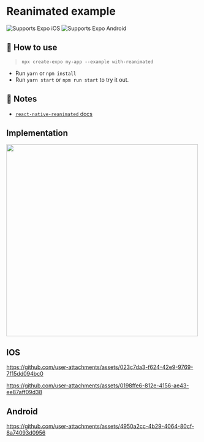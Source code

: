 
# Reanimated example

<p>
  <!-- iOS -->
  <img alt="Supports Expo iOS" longdesc="Supports Expo iOS" src="https://img.shields.io/badge/iOS-4630EB.svg?style=flat-square&logo=APPLE&labelColor=999999&logoColor=fff" />
  <!-- Android -->
  <img alt="Supports Expo Android" longdesc="Supports Expo Android" src="https://img.shields.io/badge/Android-4630EB.svg?style=flat-square&logo=ANDROID&labelColor=A4C639&logoColor=fff" />
  <!-- Web -->
</p>

## 🚀 How to use

> `npx create-expo my-app --example with-reanimated`

- Run `yarn` or `npm install`
- Run `yarn start` or `npm run start` to try it out.

## 📝 Notes

- [`react-native-reanimated` docs](https://docs.swmansion.com/react-native-reanimated/)

## Implementation

<img src='https://github.com/user-attachments/assets/35e6aa0d-9422-44a0-ab25-17f9fbe0395f' width='500px' />



## IOS

https://github.com/user-attachments/assets/023c7da3-f624-42e9-9769-7f15dd094bc0



https://github.com/user-attachments/assets/0198ffe6-812e-4156-ae43-ee87aff09d38




## Android

https://github.com/user-attachments/assets/4950a2cc-4b29-4064-80cf-8a74093d0956

